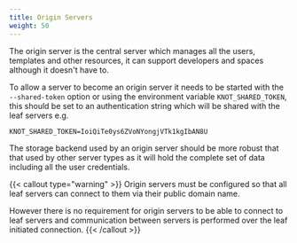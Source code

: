 ```yaml
---
title: Origin Servers
weight: 50
---
```


The origin server is the central server which manages all the users, templates and other resources, it can support developers and spaces although it doesn't have to.

To allow a server to become an origin server it needs to be started with the `--shared-token` option or using the environment variable `KNOT_SHARED_TOKEN`, this should be set to an authentication string which will be shared with the leaf servers e.g.

```
KNOT_SHARED_TOKEN=IoiQiTe0ys6ZVoNYongjVTk1kgIbAN8U
```

The storage backend used by an origin server should be more robust that that used by other server types as it will hold the complete set of data including all the user credentials.

{{< callout type="warning" >}}
  Origin servers must be configured so that all leaf servers can connect to them via their public domain name.

  However there is no requirement for origin servers to be able to connect to leaf servers and communication between servers is performed over the leaf initiated connection.
{{< /callout >}}
